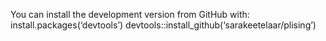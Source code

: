 You can install the development version from GitHub with:
install.packages(‘devtools’)
devtools::install_github(‘sarakeetelaar/plising’)
